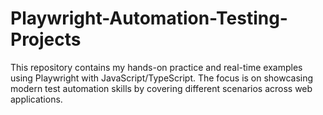 # Playwright-Automation-Testing-Projects
This repository contains my hands-on practice and real-time examples using Playwright with JavaScript/TypeScript. The focus is on showcasing modern test automation skills by covering different scenarios across web applications.
